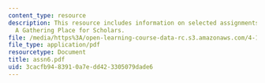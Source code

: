 ```yaml
---
content_type: resource
description: This resource includes information on selected assignments from the class
  A Gathering Place for Scholars.
file: /media/https%3A/open-learning-course-data-rc.s3.amazonaws.com/4-125a-architecture-studio-building-in-landscapes-fall-2005/3cacfb9483910a7edd423305079dade6_assn6.pdf
file_type: application/pdf
resourcetype: Document
title: assn6.pdf
uid: 3cacfb94-8391-0a7e-dd42-3305079dade6
---
```

